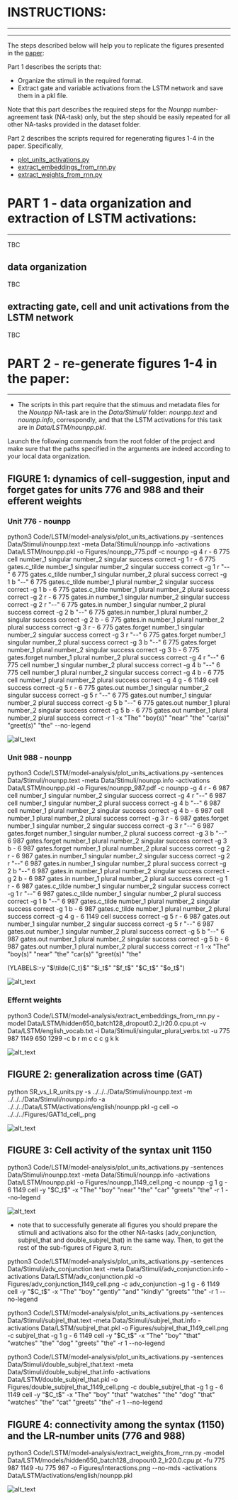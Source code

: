 # INSTRUCTIONS:
-------------
-------------

The steps described below will help you to replicate the figures presented in the [paper](https://arxiv.org/abs/1903.07435): 

Part 1 describes the scripts that: 
- Organize the stimuli in the required format.
- Extract gate and variable activations from the LSTM network and save them in a pkl file. 

Note that this part describes the required steps for the *Nounpp* number-agreement task (NA-task) only, but the step should be easily repeated for all other NA-tasks provided in the dataset folder. 

Part 2 describes the scripts required for regenerating figures 1-4 in the paper. Specifically,
- [plot_units_activations.py](plot_units_activations.py)
- [extract_embeddings_from_rnn.py](extract_embeddings_from_rnn.py)
- [extract_weights_from_rnn.py](extract_weights_from_rnn.py)



# PART 1 - data organization and extraction of LSTM activations:
-------------------------------------------------------------

TBC

data organization
-----------------

TBC


extracting gate, cell and unit activations from the LSTM network
----------------------------------------------------------------
TBC


# PART 2 - re-generate figures 1-4 in the paper:
----------------------------------------------


- The scripts in this part require that the stimuus and metadata files for the *Nounpp* NA-task are in the *Data/Stimuli/* folder: *nounpp.text* and *nounpp.info*, correspondly, and that the LSTM activations for this task are in *Data/LSTM/nounpp.pkl*.

Launch the following commands from the root folder of the project and make sure that the paths specified in the arguments are indeed according to your local data organization.


FIGURE 1: dynamics of cell-suggestion, input and forget gates for units 776 and 988 and their efferent weights
--------------------------------------------------


### Unit 776 - nounpp
python3 Code/LSTM/model-analysis/plot_units_activations.py -sentences Data/Stimuli/nounpp.text -meta Data/Stimuli/nounpp.info -activations Data/LSTM/nounpp.pkl -o Figures/nounpp_775.pdf -c nounpp -g 4 r \- 6 775 cell number_1 singular number_2 singular success correct -g 1 r \- 6 775 gates.c_tilde number_1 singular number_2 singular success correct -g 1 r "\--" 6 775 gates.c_tilde number_1 singular number_2 plural success correct -g 1 b "\--" 6 775 gates.c_tilde number_1 plural number_2 singular success correct -g 1 b \- 6 775 gates.c_tilde number_1 plural number_2 plural success correct -g 2 r \- 6 775 gates.in number_1 singular number_2 singular success correct -g 2 r "\--" 6 775 gates.in number_1 singular number_2 plural success correct -g 2 b "\--" 6 775 gates.in number_1 plural number_2 singular success correct -g 2 b \- 6 775 gates.in number_1 plural number_2 plural success correct -g 3 r \- 6 775 gates.forget number_1 singular number_2 singular success correct -g 3 r "\--" 6 775 gates.forget number_1 singular number_2 plural success correct -g 3 b "\--" 6 775 gates.forget number_1 plural number_2 singular success correct -g 3 b \- 6 775 gates.forget number_1 plural number_2 plural success correct -g 4 r "\--" 6 775 cell number_1 singular number_2 plural success correct -g 4 b "\--" 6 775 cell number_1 plural number_2 singular success correct -g 4 b \- 6 775 cell number_1 plural number_2 plural success correct -g 4 g \- 6 1149 cell success correct -g 5 r \- 6 775 gates.out number_1 singular number_2 singular success correct -g 5 r "\--" 6 775 gates.out number_1 singular number_2 plural success correct -g 5 b "\--" 6 775 gates.out number_1 plural number_2 singular success correct -g 5 b \- 6 775 gates.out number_1 plural number_2 plural success correct -r 1 -x "The" "boy(s)" "near" "the" "car(s)" "greet(s)" "the" --no-legend

![alt_text](https://github.com/FAIRNS/sentence-processing-MEG-LSTM/blob/master/Figures_paper/nounpp_775.png)

### Unit 988 - nounpp
python3 Code/LSTM/model-analysis/plot_units_activations.py -sentences Data/Stimuli/nounpp.text -meta Data/Stimuli/nounpp.info -activations Data/LSTM/nounpp.pkl -o Figures/nounpp_987.pdf -c nounpp -g 4 r \- 6 987 cell number_1 singular number_2 singular success correct -g 4 r "\--" 6 987 cell number_1 singular number_2 plural success correct -g 4 b "\--" 6 987 cell number_1 plural number_2 singular success correct -g 4 b \- 6 987 cell number_1 plural number_2 plural success correct -g 3 r \- 6 987 gates.forget number_1 singular number_2 singular success correct -g 3 r "\--" 6 987 gates.forget number_1 singular number_2 plural success correct -g 3 b "\--" 6 987 gates.forget number_1 plural number_2 singular success correct -g 3 b \- 6 987 gates.forget number_1 plural number_2 plural success correct -g 2 r \- 6 987 gates.in number_1 singular number_2 singular success correct -g 2 r "\--" 6 987 gates.in number_1 singular number_2 plural success correct -g 2 b "\--" 6 987 gates.in number_1 plural number_2 singular success correct -g 2 b \- 6 987 gates.in number_1 plural number_2 plural success correct -g 1 r \- 6 987 gates.c_tilde number_1 singular number_2 singular success correct -g 1 r "\--" 6 987 gates.c_tilde number_1 singular number_2 plural success correct -g 1 b "\--" 6 987 gates.c_tilde number_1 plural number_2 singular success correct -g 1 b \- 6 987 gates.c_tilde number_1 plural number_2 plural success correct -g 4 g \- 6 1149 cell success correct -g 5 r \- 6 987 gates.out number_1 singular number_2 singular success correct -g 5 r "\--" 6 987 gates.out number_1 singular number_2 plural success correct -g 5 b "\--" 6 987 gates.out number_1 plural number_2 singular success correct -g 5 b \- 6 987 gates.out number_1 plural number_2 plural success correct -r 1 -x "The" "boy(s)" "near" "the" "car(s)" "greet(s)" "the"


(YLABELS:-y "$\tilde{C_t}$" "\$i\_t\$" "\$f\_t\$" "\$C\_t\$" "\$o\_t\$")

![alt_text](https://github.com/FAIRNS/sentence-processing-MEG-LSTM/blob/master/Figures_paper/nounpp_987.png)

### Effernt weights
python3 Code/LSTM/model-analysis/extract_embeddings_from_rnn.py -model Data/LSTM/hidden650_batch128_dropout0.2_lr20.0.cpu.pt -v Data/LSTM/english_vocab.txt -i Data/Stimuli/singular_plural_verbs.txt -u 775 987 1149 650 1299 -c b r m c c c g k k

![alt_text](https://github.com/FAIRNS/sentence-processing-MEG-LSTM/blob/master/Figures_paper/weight_dists_verbs.png)

FIGURE 2: generalization across time (GAT)
--------------------------------------------------

python SR_vs_LR_units.py -s ../../../Data/Stimuli/nounpp.text -m ../../../Data/Stimuli/nounpp.info -a ../../../Data/LSTM/activations/english/nounpp.pkl -g cell -o ../../../Figures/GAT1d_cell_.png

![alt_text](https://github.com/FAIRNS/sentence-processing-MEG-LSTM/blob/master/Figures_paper/GAT1d_cell_.png)

FIGURE 3: Cell activity of the syntax unit 1150
-----------------------------------------------------

python3 Code/LSTM/model-analysis/plot_units_activations.py -sentences Data/Stimuli/nounpp.text -meta Data/Stimuli/nounpp.info -activations Data/LSTM/nounpp.pkl -o Figures/nounpp_1149_cell.png -c nounpp -g 1 g \- 6 1149 cell -y "\$C_t$" -x "The" "boy" "near" "the" "car" "greets" "the" -r 1 --no-legend

![alt_text](https://github.com/FAIRNS/sentence-processing-MEG-LSTM/blob/master/Figures_paper/nounpp_1149_cell.png)

* note that to successfully generate all figures you should prepare the stimuli and activations also for the other NA-tasks (adv_conjunction, subjrel_that and double_subjrel_that) in the same way. Then, to get the rest of the sub-figures of Figure 3, run:

python3 Code/LSTM/model-analysis/plot_units_activations.py -sentences Data/Stimuli/adv_conjunction.text -meta Data/Stimuli/adv_conjunction.info -activations Data/LSTM/adv_conjunction.pkl -o Figures/adv_conjunction_1149_cell.png -c adv_conjunction -g 1 g \- 6 1149 cell -y "\$C_t$" -x "The" "boy" "gently" "and" "kindly" "greets" "the" -r 1 --no-legend

python3 Code/LSTM/model-analysis/plot_units_activations.py -sentences Data/Stimuli/subjrel_that.text -meta Data/Stimuli/subjrel_that.info -activations Data/LSTM/subjrel_that.pkl -o Figures/subjrel_that_1149_cell.png -c subjrel_that -g 1 g \- 6 1149 cell -y "\$C_t$" -x "The" "boy" "that" "watches" "the" "dog" "greets" "the" -r 1 --no-legend

python3 Code/LSTM/model-analysis/plot_units_activations.py -sentences Data/Stimuli/double_subjrel_that.text -meta Data/Stimuli/double_subjrel_that.info -activations Data/LSTM/double_subjrel_that.pkl -o Figures/double_subjrel_that_1149_cell.png -c double_subjrel_that -g 1 g \- 6 1149 cell -y "\$C_t$" -x "The" "boy" "that" "watches" "the" "dog" "that" "watches" "the" "cat" "greets" "the" -r 1 --no-legend




FIGURE 4: connectivity among the syntax (1150) and the LR-number units (776 and 988)
-----------------------------------------------------------------------------------------------

python3 Code/LSTM/model-analysis/extract_weights_from_rnn.py -model Data/LSTM/models/hidden650_batch128_dropout0.2_lr20.0.cpu.pt -fu 775 987 1149 -tu 775 987 -o Figures/interactions.png --no-mds -activations Data/LSTM/activations/english/nounpp.pkl

![alt_text](https://github.com/FAIRNS/sentence-processing-MEG-LSTM/blob/master/Figures_paper/gate_Forget_afferent_interactions.png)


